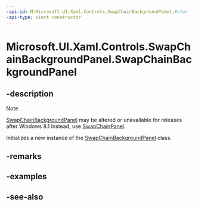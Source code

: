 ```yaml
---
-api-id: M:Microsoft.UI.Xaml.Controls.SwapChainBackgroundPanel.#ctor
-api-type: winrt constructor
---
```


<!-- Method syntax
public SwapChainBackgroundPanel()
-->

# Microsoft.UI.Xaml.Controls.SwapChainBackgroundPanel.SwapChainBackgroundPanel

## -description
> [!NOTE]
> [SwapChainBackgroundPanel](swapchainbackgroundpanel.md) may be altered or unavailable for releases after Windows 8.1 Instead, use [SwapChainPanel](swapchainpanel.md).

Initializes a new instance of the [SwapChainBackgroundPanel](swapchainbackgroundpanel.md) class.

## -remarks

## -examples

## -see-also
